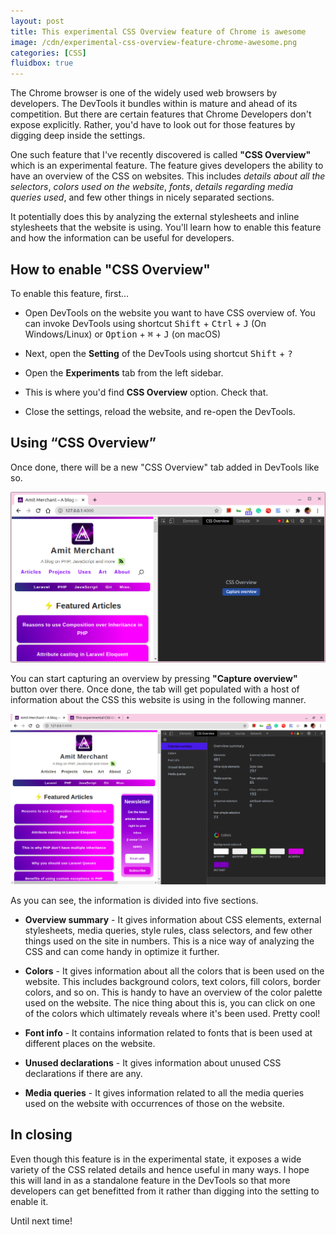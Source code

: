 ```yaml
---
layout: post
title: This experimental CSS Overview feature of Chrome is awesome
image: /cdn/experimental-css-overview-feature-chrome-awesome.png
categories: [CSS]
fluidbox: true
---
```


The Chrome browser is one of the widely used web browsers by developers. The DevTools it bundles within is mature and ahead of its competition. But there are certain features that Chrome Developers don't expose explicitly. Rather, you'd have to look out for those features by digging deep inside the settings.

One such feature that I've recently discovered is called **"CSS Overview"** which is an experimental feature. The feature gives developers the ability to have an overview of the CSS on websites. This includes *details about all the selectors*, *colors used on the website*, *fonts*, *details regarding media queries used*, and few other things in nicely separated sections. 

It potentially does this by analyzing the external stylesheets and inline stylesheets that the website is using. You'll learn how to enable this feature and how the information can be useful for developers.

## How to enable "CSS Overview"

To enable this feature, first...

- Open DevTools on the website you want to have CSS overview of. You can invoke DevTools using shortcut <kbd>Shift</kbd> + <kbd>Ctrl</kbd> + <kbd>J</kbd> (On Windows/Linux) or <kbd>Option</kbd> + <kbd>⌘</kbd> + <kbd>J</kbd> (on macOS)

- Next, open the **Setting** of the DevTools using shortcut <kbd>Shift</kbd> + <kbd>?</kbd>

- Open the **Experiments** tab from the left sidebar.

- This is where you'd find **CSS Overview** option. Check that.

- Close the settings, reload the website, and re-open the DevTools.

## Using “CSS Overview”

Once done, there will be a new "CSS Overview" tab added in DevTools like so.

[![](/images/css-overview-tab.png)](/images/css-overview-tab.png)

You can start capturing an overview by pressing **"Capture overview"** button over there. Once done, the tab will get populated with a host of information about the CSS this website is using in the following manner.

[![](/images/css-overview-done.png)](/images/css-overview-done.png)

As you can see, the information is divided into five sections.

- **Overview summary** - It gives information about CSS elements, external stylesheets, media queries, style rules, class selectors, and few other things used on the site in numbers. This is a nice way of analyzing the CSS and can come handy in optimize it further.

- **Colors** - It gives information about all the colors that is been used on the website. This includes background colors, text colors, fill colors, border colors, and so on. This is handy to have an overview of the color palette used on the website. The nice thing about this is, you can click on one of the colors which ultimately reveals where it's been used. Pretty cool!

- **Font info** - It contains information related to fonts that is been used at different places on the website.

- **Unused declarations** - It gives information about unused CSS declarations if there are any.

- **Media queries** - It gives information related to all the media queries used on the website with occurrences of those on the website.

## In closing

Even though this feature is in the experimental state, it exposes a wide variety of the CSS related details and hence useful in many ways. I hope this will land in as a standalone feature in the DevTools so that more developers can get benefitted from it rather than digging into the setting to enable it.

Until next time!

